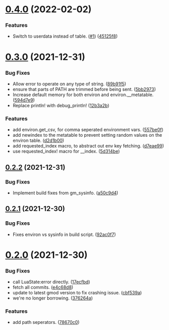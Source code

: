 # [0.4.0](https://github.com/JoshPiper/gm_environ/compare/v0.3.0...v0.4.0) (2022-02-02)


### Features

* Switch to userdata instead of table. ([#1](https://github.com/JoshPiper/gm_environ/issues/1)) ([45125f8](https://github.com/JoshPiper/gm_environ/commit/45125f89543599c16e4331811dbf8fde5adb58f0))



# [0.3.0](https://github.com/JoshPiper/gm_environ/compare/v0.2.2...v0.3.0) (2021-12-31)


### Bug Fixes

* Allow error to operate on any type of string. ([89b91f5](https://github.com/JoshPiper/gm_environ/commit/89b91f5960cebfbd3ce9763605619cd52a6f05ad))
* ensure that parts of PATH are trimmed before being sent. ([5bb2973](https://github.com/JoshPiper/gm_environ/commit/5bb2973dc330fa8b04e14358783155f6271d9c7d))
* Increase default memory for both environ and environ.__metatable. ([594d7e9](https://github.com/JoshPiper/gm_environ/commit/594d7e914478fc8d84db0805d89dbe16b052dc35))
* Replace println! with debug_println! ([12b3a2b](https://github.com/JoshPiper/gm_environ/commit/12b3a2b3df0ece3e9ec8c37e61655c78ae55c1a5))


### Features

* add environ.get_csv, for comma seperated environment vars. ([557be0f](https://github.com/JoshPiper/gm_environ/commit/557be0ffcae811f01e7a788d1d2f2dd72751302f))
* add newindex to the metatable to prevent setting random values on the environ table. ([d2d1b00](https://github.com/JoshPiper/gm_environ/commit/d2d1b00a21104f6c822fb1027f3d203f30cb5b71))
* add requested_index macro, to abstract out env key fetching. ([d7eae99](https://github.com/JoshPiper/gm_environ/commit/d7eae99c97998794c45ef1336f0b2ce7598542d2))
* use requested_index! macro for __index. ([5d314be](https://github.com/JoshPiper/gm_environ/commit/5d314be5d2e5c68128ce859fc18e1bff2af63b6a))



## [0.2.2](https://github.com/JoshPiper/gm_environ/compare/v0.2.1...v0.2.2) (2021-12-31)


### Bug Fixes

* Implement build fixes from gm_sysinfo. ([a50c9d4](https://github.com/JoshPiper/gm_environ/commit/a50c9d427a458e7e023600f80afc5b89fbef1069))



## [0.2.1](https://github.com/JoshPiper/gm_environ/compare/v0.2.0...v0.2.1) (2021-12-30)


### Bug Fixes

* Fixes environ vs sysinfo in build script. ([92ac0f7](https://github.com/JoshPiper/gm_environ/commit/92ac0f7c3d2858643219f4a0377626b672d4c64e))



# [0.2.0](https://github.com/JoshPiper/gm_environ/compare/v0.1.0...v0.2.0) (2021-12-30)


### Bug Fixes

* call LuaState:error directly. ([17ecfbd](https://github.com/JoshPiper/gm_environ/commit/17ecfbd0211b6615bb6778c6b995bc617e406c22))
* fetch all commits. ([e4c68d8](https://github.com/JoshPiper/gm_environ/commit/e4c68d8d5674ce06690dd1ff75dfdd82f695754a))
* update to latest gmod version to fix crashing issue. ([cbf539a](https://github.com/JoshPiper/gm_environ/commit/cbf539a05a7adda3f073978e0cdc25cd33b25796))
* we're no longer borrowing. ([376264a](https://github.com/JoshPiper/gm_environ/commit/376264af3c9dfd41b4e913f70aae5d558ca584f6))


### Features

* add path seperators. ([78670c0](https://github.com/JoshPiper/gm_environ/commit/78670c00c5f6678bb245a65771a1ffd325ee55c5))



